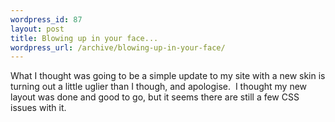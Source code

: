 ```yaml
--- 
wordpress_id: 87
layout: post
title: Blowing up in your face...
wordpress_url: /archive/blowing-up-in-your-face/
---
```


<p>What I thought was going to be a simple update to my site with a new skin is turning out a little uglier than I though, and apologise.&nbsp; I thought my new layout was done and good to go, but it seems there are still a few CSS issues with it.</p>
         
